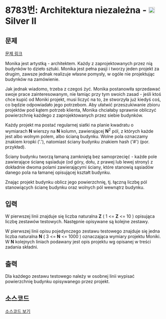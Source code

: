 # 8783번: Architektura niezależna - <img src="https://static.solved.ac/tier_small/9.svg" style="height:20px" /> Silver II

<!-- performance -->

<!-- 문제 제출 후 깃허브에 푸시를 했을 때 제출한 코드의 성능이 입력될 공간입니다.-->

<!-- end -->

## 문제

[문제 링크](https://boj.kr/8783)


<p>Monika jest artystką - architektem. Każdy z zaprojektowanych przez nią budynków to dzieło sztuki. Monika jest pełna pasji i tworzy jeden projekt za drugim, zawsze jednak realizuje własne pomysły, w ogóle nie projektując budynków na zamówienie.</p>

<p>Jak jednak wiadomo, trzeba z czegoś żyć. Monika postanowiła sprzedawać swoje prace zainteresowanym, nie łamiąc przy tym swoich zasad - jeśli ktoś chce kupić od Moniki projekt, musi liczyć na to, że stworzyła już kiedyś coś, co będzie odpowiadało jego potrzebom.&nbsp;Aby ułatwić przeszukiwanie zbioru projektów pod kątem potrzeb klienta, Monika chciałaby sprawnie obliczyć powierzchnię każdego z zaprojektowanych przez siebie budynków.</p>

<p>Każdy projekt ma postać regularnej siatki na planie kwadratu o wymiarach&nbsp;<strong>N</strong>&nbsp;wierszy na&nbsp;<strong>N</strong>&nbsp;kolumn, zawierającej&nbsp;<strong>N</strong><sup>2</sup>&nbsp;pól, z których każde jest albo wolnym polem, albo ścianą budynku. Wolne pola oznaczamy znakiem kropki ('.'), natomiast ściany budynku znakiem hash ('#') (por. przykład).</p>

<p>Ściany budynku tworzą łamaną zamkniętą bez samoprzecięć - każde pole zawierające ścianę sąsiaduje (od góry, dołu, z prawej lub lewej strony) z dokładnie dwoma polami zawierającymi ściany, które stanowią sąsiadów danego pola na łamanej opisującej kształt budynku.</p>

<p>Znając projekt budynku oblicz jego powierzchnię, tj. łączną liczbę pól stanowiących ścianę budynku oraz wolnych pól wewnątrz budynku.</p>



## 입력


<p>W pierwszej linii znajduje się liczba naturalna&nbsp;<strong>Z</strong>&nbsp;( 1 &lt;=&nbsp;<strong>Z</strong>&nbsp;&lt;= 10 ) opisująca liczbę zestawów testowych. Następnie opisywane są kolejne zestawy.</p>

<p>W pierwszej linii opisu pojedynczego zestawu testowego znajduje się jedna liczba naturalna&nbsp;<strong>N</strong>&nbsp;( 3 &lt;=&nbsp;<strong>N</strong>&nbsp;&lt;= 1000 ) oznaczająca wymiary projektu Moniki. W&nbsp;<strong>N</strong>&nbsp;kolejnych liniach podawany jest opis projektu wg opisanej w treści zadania składni.</p>



## 출력


<p>Dla każdego zestawu testowego należy w osobnej linii wypisać powierzchnię budynku opisywanego przez projekt.</p>



## 소스코드

[소스코드 보기](Architektura%20niezależna.cpp)